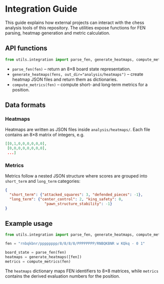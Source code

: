# Integration Guide

This guide explains how external projects can interact with the chess
analysis tools of this repository.  The utilities expose functions for
FEN parsing, heatmap generation and metric calculation.

## API functions

```python
from utils.integration import parse_fen, generate_heatmaps, compute_metrics
```

* `parse_fen(fen)` – return an 8×8 board state representation.
* `generate_heatmaps(fens, out_dir="analysis/heatmaps")` – create
  heatmap JSON files and return them as dictionaries.
* `compute_metrics(fen)` – compute short‑ and long‑term metrics for a
  position.

## Data formats

### Heatmaps

Heatmaps are written as JSON files inside ``analysis/heatmaps/``.  Each
file contains an 8×8 matrix of integers, e.g.

```json
[[0,1,0,0,0,0,0,0],
 [0,0,0,0,0,0,0,0],
 ...]
```

### Metrics

Metrics follow a nested JSON structure where scores are grouped into
``short_term`` and ``long_term`` categories:

```json
{
  "short_term": {"attacked_squares": 3, "defended_pieces": -1},
  "long_term": {"center_control": 2, "king_safety": 0,
                  "pawn_structure_stability": -1}
}
```

## Example usage

```python
from utils.integration import parse_fen, generate_heatmaps, compute_metrics

fen = "rnbqkbnr/pppppppp/8/8/8/8/PPPPPPPP/RNBQKBNR w KQkq - 0 1"

board_state = parse_fen(fen)
heatmaps = generate_heatmaps([fen])
metrics = compute_metrics(fen)
```

The ``heatmaps`` dictionary maps FEN identifiers to 8×8 matrices, while
``metrics`` contains the derived evaluation numbers for the position.
